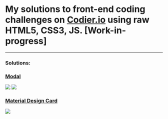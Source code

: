 # My solutions to front-end coding challenges on [Codier.io](https://codier.io) using raw HTML5, CSS3, JS. [Work-in-progress]

---
### Solutions:

### [Modal](https://codepen.io/mpcen-the-decoder/pen/VVYpYL)
![](https://i.imgur.com/xEGNnx2.png)
![](https://i.imgur.com/YaYYvEl.png)

### [Material Design Card](https://codepen.io/mpcen-the-decoder/pen/rQazaQ)
![](https://i.imgur.com/LiwG7kM.png)
